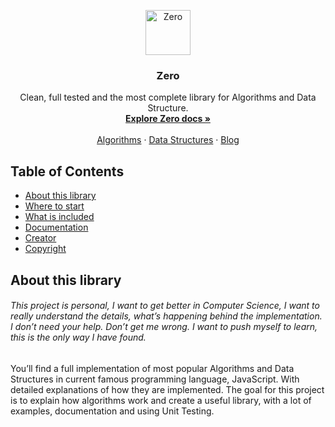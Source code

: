 <p align='center'>
  <a href='#'>
    <img src='https://storage.googleapis.com/agzeri/zero.svg' alt='Zero' width=72 height=72 />
  </a>

  <h3 align='center'>Zero</h3>

  <p align='center'>
    Clean, full tested and the most complete library for Algorithms and Data Structure.
    <br />
    <a href='#'><strong>Explore Zero docs »</strong></a>
    <br>
    <br>
    <a href='#'>Algorithms</a>
    ·
    <a href='#'>Data Structures</a>
    ·
    <a href='#'>Blog</a>
  </p>
</p>

## Table of Contents

- [About this library](#about-this-library)
- [Where to start](#where-to-start)
- [What is included](#what-is-included)
- [Documentation](#documentation)
- [Creator](#creator)
- [Copyright](#copyright)

## About this library

###### This project is personal, I want to get better in Computer Science, I want to really understand the details, what’s happening behind the implementation. I don’t need your help. Don’t get me wrong. I want to push myself to learn, this is the only way I have found.

You’ll find a full implementation of most popular Algorithms and Data Structures in current famous programming language, JavaScript. With detailed explanations of how they are implemented. The goal for this project is to explain how algorithms work and create a useful library, with a lot of examples, documentation and using Unit Testing.
